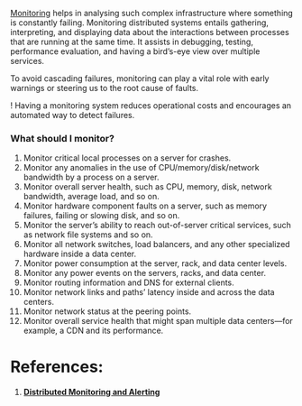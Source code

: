 [Monitoring](Monitoring.md) helps in analysing such complex infrastructure where something is constantly failing. Monitoring distributed systems entails gathering, interpreting, and displaying data about the interactions between processes that are running at the same time. It assists in debugging, testing, performance evaluation, and having a bird’s-eye view over multiple services.

To avoid cascading failures, monitoring can play a vital role with early warnings or steering us to the root cause of faults.

! Having a monitoring system reduces operational costs and encourages an automated way to detect failures.

### What should I monitor?

1. Monitor critical local processes on a server for crashes.
2. Monitor any anomalies in the use of CPU/memory/disk/network bandwidth by a process on a server.
3. Monitor overall server health, such as CPU, memory, disk, network bandwidth, average load, and so on.
4. Monitor hardware component faults on a server, such as memory failures, failing or slowing disk, and so on.
5. Monitor the server’s ability to reach out-of-server critical services, such as network file systems and so on.
6. Monitor all network switches, load balancers, and any other specialized hardware inside a data center.
7. Monitor power consumption at the server, rack, and data center levels.
8. Monitor any power events on the servers, racks, and data center.
9. Monitor routing information and DNS for external clients.
10. Monitor network links and paths’ latency inside and across the data centers.
11. Monitor network status at the peering points.
12. Monitor overall service health that might span multiple data centers—for example, a CDN and its performance.

# References:

1. [**Distributed Monitoring and Alerting**](https://www.oreilly.com/ideas/monitoring-distributed-systems)